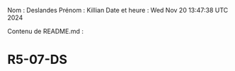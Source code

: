 Nom : Deslandes
Prénom : Killian
Date et heure : Wed Nov 20 13:47:38 UTC 2024

Contenu de README.md :
# R5-07-DS